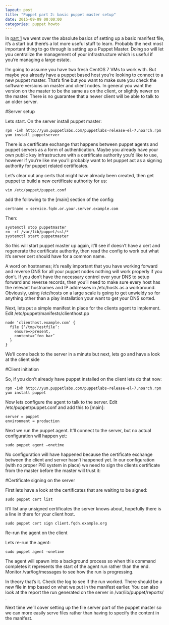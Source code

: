 ```yaml
---
layout: post
title: "Puppet part 2: basic puppet master setup"
date: 2015-09-09 00:00:00
categories: puppet howto
---
```


In [part 1] we went over the absolute basics of setting up a basic manifest file, it’s a start but there’s a lot more useful stuff to learn. Probably the next most important thing to go through is setting up a Puppet Master. Doing so will let you centralize the management of your infrastructure which is useful if you’re managing a large estate.

I’m going to assume you have two fresh CentOS 7 VMs to work with. But maybe you already have a puppet based host you’re looking to connect to a new puppet master. That’s fine but you want to make sure you check the software versions on master and client nodes. In general you want the version on the master to be the same as on the client, or slightly newer on the master. There is no guarantee that a newer client will be able to talk to an older server.

#Server setup

Lets start. On the server install puppet master:

    rpm -ivh http://yum.puppetlabs.com/puppetlabs-release-el-7.noarch.rpm
    yum install puppetserver

There is a certificate exchange that happens between puppet agents and puppet servers as a form of authentication. Maybe you already have your own  public key infrastructure with a certificate authority you’d like to use, however if you’re like me you’ll probably want to let puppet act as a signing authority for puppet related certificates.

Let’s clear out any certs that might have already been created, then get puppet to build a new certificate authority for us:

    vim /etc/puppet/puppet.conf

add the following to the [main] section of the config:

    certname = service.fqdn.or.your.server.example.com

Then:

    systemctl stop puppetmaster
    rm -rf /var/lib/puppet/ssl/*
    systemctl start puppetmaster

So this will start puppet master up again, it’ll see if doesn’t have a cert and regenerate the certificate authority, then read the config to work out what it’s server cert should have for a common name.

A word on hostnames; it’s really important that you have working  forward and reverse DNS for all your puppet nodes nothing will work properly if you don’t. If you don’t have the necessary control over your DNS to setup forward and reverse records, then you’ll need to make sure every host has the relevant hostnames and IP addresses in /etc/hosts as a workaround. Obviously, using /etc/hosts on a large scale is going to get unwieldy so for anything other than a play installation your want to get your DNS sorted.

Next, lets put a simple manifest in place for the clients agent to implement. Edit /etc/puppet/manifests/clienthost.pp

    node ‘clienthost.example.com’ {
      file {‘/tmp/testfile’:
        ensure=>present,
        content=>’foo bar’
      }
    }

We’ll come back to the server in a minute but next, lets go and have a look at the client side

#Client initiation

So, if you don’t already have puppet installed on the client lets do that now:

    rpm -ivh http://yum.puppetlabs.com/puppetlabs-release-el-7.noarch.rpm
    yum install puppet

Now lets configure the agent to talk to the server. Edit /etc/puppet/puppet.conf and add this to [main]:

    server = puppet
    environment = production

Next we run the puppet agent. It’ll connect to the server, but no actual configuration will happen yet:

    sudo puppet agent –onetime

No configuration will have happened because the certificate exchange between the client and server hasn’t happened yet. In our configuration (with no proper PKI system in place) we need to sign the clients certificate from the master before the master will trust it:

#Certificate signing on the server

First lets have a look at the certificates that are waiting to be signed:

    sudo puppet cert list

It’ll list any unsigned certificates the server knows about, hopefully there is a line in there for your client host.

    sudo puppet cert sign client.fqdn.example.org

Re-run the agent on the client

Lets re-run the agent:

    sudo puppet agent –onetime

The agent will spawn into a background process so when this command completes it represents the start of the agent run rather than the end. Monitor /var/log/messages to see how the run is progressing.

In theory that’s it. Check the log to see if the run worked. There should be a new file in tmp based on what we put in the manifest earlier. You can also look at the report the run generated on the server in /var/lib/puppet/reports/ .

Next time we’ll cover setting up the file server part of the puppet master so we can more easily serve files rather than having to specify the content in the manifest.

[part 1]: /puppet/howto/2015/08/06/puppet-part1-getting-started.html

